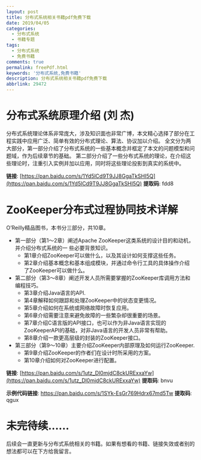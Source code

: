 ```yaml
---
layout: post
title: 分布式系统相关书籍pdf免费下载
date: 2019/04/05
categories:
  - 分布式系统
  - 书籍专题
tags:
  - 分布式系统
  - 免费书籍
comments: true
permalink: freePdf.html
keywords: '分布式系统,免费书籍'
description: 分布式系统相关书籍pdf免费下载
abbrlink: 29472
---
```


# 分布式系统原理介绍 (刘 杰)

分布式系统理论体系非常庞大，涉及知识面也非常广博，本文精心选择了部分在工程实践中应用广泛、简单有效的分布式理论、算法、协议加以介绍。
全文分为两大部分，第一部分介绍了分布式系统的一些基本概念并框定了本文的问题模型和问题域，作为后续章节的基础。 
第二部分介绍了一些分布式系统的理论，在介绍这些理论时，注重引入实例并加以应用，同时将这些理论投影到真实的系统中。

**链接**: [https://pan.baidu.com/s/1Yd5lCd9T9JJ8GgaTkSHI5Q](https://pan.baidu.com/s/1Yd5lCd9T9JJ8GgaTkSHI5Q) **提取码**: fdd8

# ZooKeeper分布式过程协同技术详解

O’Reilly精品图书，本书分三部分，共10章。
- 第一部分（第1～2章）阐述Apache ZooKeeper这类系统的设计目的和动机，并介绍分布式系统的一
些必要背景知识。
    - 第1章介绍ZooKeeper可以做什么，以及其设计如何支撑这些任务。
    - 第2章介绍基本概念和基本组成模块，并通过命令行工具的具体操作介绍了ZooKeeper可以做什么。
- 第二部分（第3～8章）阐述开发人员所需要掌握的ZooKeeper库调用方法和编程技巧。
    - 第3章介绍Java语言的API.
    - 第4章解释如何跟踪和处理ZooKeeper中的状态变更情况。
    - 第5章介绍如何在系统或网络故障时恢复应用。
    - 第6章介绍需要注意来避免故障的一些繁杂却很重要的场景。
    - 第7章介绍C语言版的API接口，也可以作为非Java语言实现的ZooKeeperAPI的基础，对非Java语言的开发人员非常有帮助。
    - 第8章介绍一款更高层级的封装的ZooKeeper接口。
- 第三部分（第9～10章）主要介绍ZooKeeper内部原理及如何运行ZooKeeper.
    - 第9章介绍ZooKeeper的作者们在设计时所采用的方案。
    - 第10章介绍如何对ZooKeeper进行配置。
 
 **链接**: [https://pan.baidu.com/s/1utz_Dl0mjdC8ckURExxaYw](https://pan.baidu.com/s/1utz_Dl0mjdC8ckURExxaYw) **提取码**: bnvu   
 
 **示例代码链接**: https://pan.baidu.com/s/1SYk-EsGr769Hdrx67md5Tw **提取码**: qgux
 
# 未完待续......
 
后续会一直更新与分布式系统相关的书籍。如果有想看的书籍、链接失效或者别的想法都可以在下方给我留言。